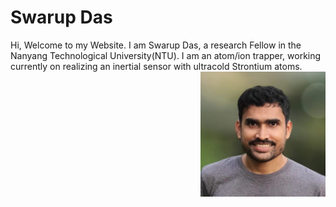 # Swarup Das


Hi, Welcome to my Website. I am Swarup Das, a research Fellow in the Nanyang Technological University(NTU). I am an atom/ion trapper, working currently on realizing 
an inertial sensor with ultracold Strontium atoms.
<img src="pic_github.jpg" width="200" height="200" align="right">

